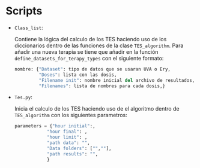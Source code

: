 # Scripts

- `Class_list`:

  Contiene la lógica del calculo de los TES haciendo uso de los diccionarios dentro de las funciones de la clase `TES_algorithm`. Para añadir una nueva terapia se tiene que añadir en la función `define_datasets_for_terapy_types` con el siguiente formato:

  ```python
  nombre: {"Dataset": tipo de datos que se usaran UVA o Ery,
           "Doses": lista con las dosis,
           "Filename init": nombre inicial del archivo de resultados,
           "Filenames": lista de nombres para cada dosis,}
  ```

- `Tes.py`:

  Inicia el calculo de los TES haciendo uso de el algoritmo dentro de `TES_algorithm` con los siguientes parametros:

  ```python
  parameters = {"hour initial":,
              "hour final": ,
              "hour limit": ,
              "path data": "",
              "Data folders": ["",""],
              "path results": "",
              }
  ```
